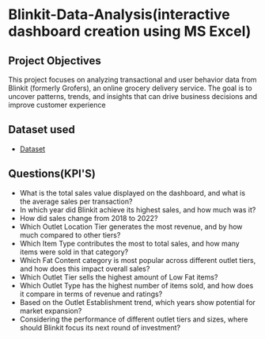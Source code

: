 # Blinkit-Data-Analysis(interactive dashboard creation using MS Excel)
## Project Objectives
This project focuses on analyzing transactional and user behavior data from Blinkit (formerly Grofers), an online grocery delivery service. The goal is to uncover patterns, trends, and insights that can drive business decisions and improve customer experience

## Dataset used
- <a href="https://github.com/Bharath-2112/Data-Analysis-Dashboard/blob/c1d64ebca8ba6d252bc529a2f22921c20376457c/Blinkit%20Data%20Analysis.xlsx">Dataset</a>

## Questions(KPI'S)
- What is the total sales value displayed on the dashboard, and what is the average sales per transaction?
- In which year did Blinkit achieve its highest sales, and how much was it?
- How did sales change from 2018 to 2022?
- Which Outlet Location Tier generates the most revenue, and by how much compared to other tiers?
- Which Item Type contributes the most to total sales, and how many items were sold in that category?
- Which Fat Content category is most popular across different outlet tiers, and how does this impact overall sales?
- Which Outlet Tier sells the highest amount of Low Fat items?
- Which Outlet Type has the highest number of items sold, and how does it compare in terms of revenue and ratings?
- Based on the Outlet Establishment trend, which years show potential for market expansion?
- Considering the performance of different outlet tiers and sizes, where should Blinkit focus its next round of investment?
